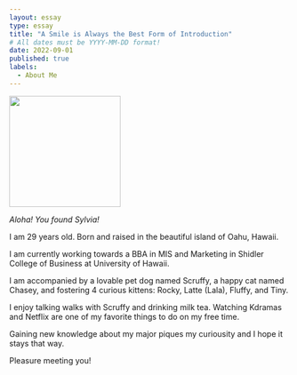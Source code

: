 ```yaml
---
layout: essay
type: essay
title: "A Smile is Always the Best Form of Introduction"
# All dates must be YYYY-MM-DD format!
date: 2022-09-01
published: true
labels:
  - About Me
---
```


<img width="200px" class="rounded float-left" src="https://img.freepik.com/free-photo/dried-gypsophila-with-window-shadow-beige-wall_53876-147576.jpg?w=996&t=st=1662100112~exp=1662100712~hmac=e32293f973a48b9a234ea796b10630f39081a06d543de8de3a4f43341735e6f3">

*Aloha! You found Sylvia!* 

I am 29 years old. Born and raised in the beautiful island of Oahu, Hawaii. 

I am currently working towards a BBA in MIS and Marketing in Shidler College of Business at University of Hawaii.

I am accompanied by a lovable pet dog named Scruffy, a happy cat named Chasey, and fostering 4 curious kittens: Rocky, Latte (Lala), Fluffy, and Tiny.

I enjoy talking walks with Scruffy and drinking milk tea. Watching Kdramas and Netflix are one of my favorite things to do on my free time. 

Gaining new knowledge about my major piques my curiousity and I hope it stays that way. 

Pleasure meeting you!
